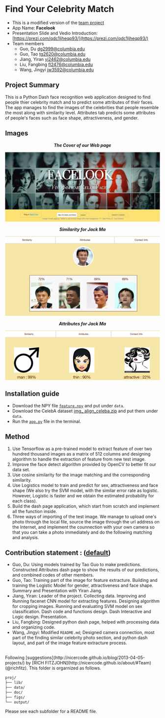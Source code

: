 # Find Your Celebrity Match <br>

+ This is a modified version of the [team project](https://github.com/TZstatsADS/Spring2018-Project5-grp3)
+ App Name: **Facelook**
+ Presentation Slide and Vedio Introduction: [https://prezi.com/qdc1ljheqp93/](https://prezi.com/qdc1ljheqp93/)
+ Team members
   +  Guo, Du <dg2999@columbia.edu>
   +  Guo, Tao <tg2620@columbia.edu>
   +  Jiang, Yiran <yj2462@columbia.edu>
   +  Liu, Fangbing <fl2476@columbia.edu>
   +  Wang, Jingyi <jw3592@columbia.edu>

## Project Summary
This is a Python Dash face recognition web application designed to find people thier celebrity match and to predict some attributes of their faces.  The app manages to find the images of the celebrities that people resemble the most along with similarity level. Attributes tab  predicts some attributes of people's faces such as face shape, attractiveness, and gender.

## Images
***<p align="center">The Cover of our Web page</p>***
  ![image](figs/cover.jpg)<br>
  
***<p align="center">Similarity for Jack Ma</p>***
  ![image](figs/m-simi.png)<br>
  
  
 ***<p align="center">Attributes for Jack Ma</p>***
  ![image](figs/m-att.png)<br>
  
## Installation guide

+ Download the NPY file [`feature.npy`](https://drive.google.com/file/d/1iIwBS4Uq-X6a1Nl9MrWz7UAiugq6hDhu/view?usp=sharing) and put under `data`.
+ Download the CelebA dataset [img_ align_celeba.zip](https://www.dropbox.com/sh/8oqt9vytwxb3s4r/AAB06FXaQRUNtjW9ntaoPGvCa?dl=0) and put them under `data`. 
+ Run the [`app.py`](doc/app.py) file in the terminal.

## Method
 
1. Use Tensorflow as a pre-trained model to extract feature of over two hundred thousand images as a matrix of 512 columns and designing algorithm to handle the extraction of feature from new test image. 
2. Improve the face detect algorithm provided by OpenCV to better fit our data set. 
3. Use cosine similarity for the image matching and the corresponding similarity. 
4. Use Logistics model to train and predict for sex, attractiveness and face shape (We also try the SVM model, with the similar error rate as logistic. However, Logistic is faster and we obtain the estimated probability for each class). 
5. Build the dash page application, which start from scratch and implement all the function inside.
6. Three ways of importing of the test image. We manage to upload one's photo through the local file, source the image through the url address on the Internet, and implement the counnection with your own camera so that you can take a photo immediately and do the following matching and analysis. 

<!--***<p align="center">Error Rate for Logistic & SVM</p>***
  ![image](figs/table3.png)<br>-->





	
## Contribution statement : ([default](doc/a_note_on_contributions.md)) 

- Guo, Du: Using models trained by Tao Guo to make predictions. Constructed Attributes dash page to show the results of our predictions, and combined codes of other members. 
- Guo, Tao: Training part of the image for feature extracture. Building and training the Logistic Model for gender, attractiveness and face shape. Summary and Presentation with Yiran Jiang.
- Jiang, Yiran: Leader of the project. Collecting data. Improving and Running facenet CNN model for extracting features. Designing algorithm for cropping images. Running and evaluating SVM model on sex classification. Dash code and functions design. Dash Interactive and Logic design. Presentation.
- Liu, Fangbing: Designed python dash page, helped with processing data and organizing code.
- Wang, Jingyi:  Modified `README.md`; Designed camera connection, most part of the finding similar celebrity photo section, and python dash layout, and part of the image feature extracture process.

<br>
Following [suggestions](http://nicercode.github.io/blog/2013-04-05-projects/) by [RICH FITZJOHN](http://nicercode.github.io/about/#Team) (@richfitz). This folder is orgarnized as follows.

```
proj/
├── lib/
├── data/
├── doc/
├── figs/
└── output/
```

Please see each subfolder for a README file.

